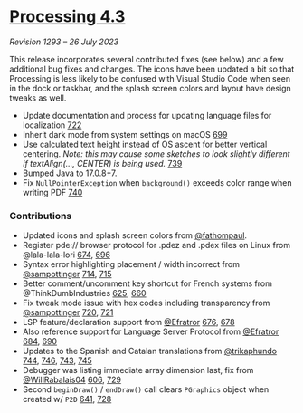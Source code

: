 # [Processing 4.3](https://github.com/benfry/processing4/releases/tag/processing-1293-4.3)

_Revision 1293 – 26 July 2023_

This release incorporates several contributed fixes (see below) and a few additional bug fixes and changes. The icons have been updated a bit so that Processing is less likely to be confused with Visual Studio Code when seen in the dock or taskbar, and the splash screen colors and layout have design tweaks as well.

- Update documentation and process for updating language files for localization [722](https://github.com/processing/processing4/issues/722)
- Inherit dark mode from system settings on macOS [699](https://github.com/processing/processing4/issues/699)
- Use calculated text height instead of OS ascent for better vertical centering. _Note: this may cause some sketches to look slightly different if textAlign(..., CENTER) is being used._ [739](https://github.com/processing/processing4/issues/739)
- Bumped Java to 17.0.8+7.
- Fix `NullPointerException` when `background()` exceeds color range when writing PDF [740](https://github.com/processing/processing4/issues/740)

### Contributions

- Updated icons and splash screen colors from [@fathompaul](https://github.com/fathompaul).
- Register pde:// browser protocol for .pdez and .pdex files on Linux from @lala-lala-lori [674](https://github.com/processing/processing4/issues/674), [696](https://github.com/processing/processing4/pull/696)
- Syntax error highlighting placement / width incorrect from [@sampottinger](https://github.com/sampottinger) [714](https://github.com/processing/processing4/issues/714), [715](https://github.com/processing/processing4/pull/715)
- Better comment/uncomment key shortcut for French systems from @ThinkDumbIndustries [625](https://github.com/processing/processing4/issues/625), [660](https://github.com/processing/processing4/pull/660)
- Fix tweak mode issue with hex codes including transparency from [@sampottinger](https://github.com/sampottinger) [720](https://github.com/processing/processing4/issues/720), [721](https://github.com/processing/processing4/pull/721)
- LSP feature/declaration support from [@Efratror](https://github.com/Efratror) [676](https://github.com/processing/processing4/issues/676), [678](https://github.com/processing/processing4/pull/678)
- Also reference support for Language Server Protocol from [@Efratror](https://github.com/Efratror) [684](https://github.com/processing/processing4/issues/684), [690](https://github.com/processing/processing4/pull/690)
- Updates to the Spanish and Catalan translations from [@trikaphundo](https://github.com/trikaphundo) [744](https://github.com/processing/processing4/issues/744), [746](https://github.com/processing/processing4/pull/746), [743](https://github.com/processing/processing4/issues/743), [745](https://github.com/processing/processing4/pull/745)
- Debugger was listing immediate array dimension last, fix from [@WillRabalais04](https://github.com/WillRabalais04) [606](https://github.com/processing/processing4/issues/606), [729](https://github.com/processing/processing4/pull/729)
- Second `beginDraw()` / `endDraw()` call clears `PGraphics` object when created w/ `P2D` [641](https://github.com/processing/processing4/issues/641), [728](https://github.com/processing/processing4/pull/728)
